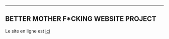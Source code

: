 --------------------------------------------------
BETTER MOTHER F*CKING WEBSITE PROJECT
--------------------------------------------------

Le site en ligne est [ici](https://bapuch.github.io/better-motherfuckingwebsite.github.io/)
